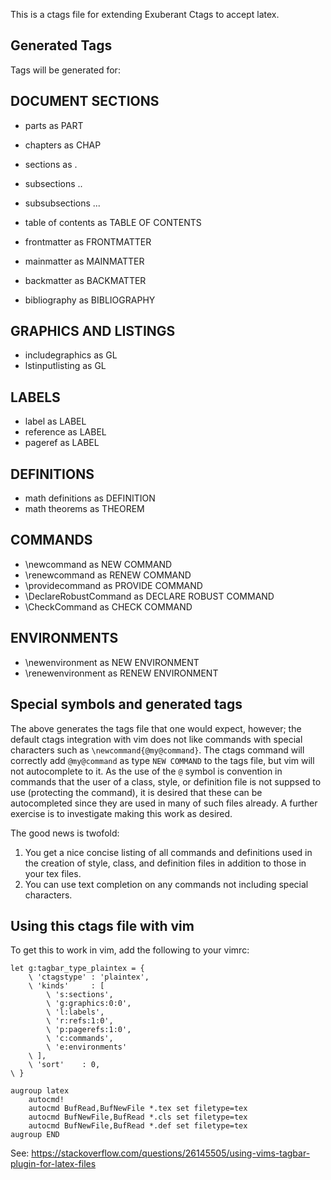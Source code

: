 This is a ctags file for extending Exuberant Ctags to accept latex.

## Generated Tags
Tags will be generated for:

DOCUMENT SECTIONS
----------------
* parts as PART <entry>
* chapters as CHAP <entry>
* sections as . <entry>
* subsections .. <entry>
* subsubsections ... <entry>

* table of contents as TABLE OF CONTENTS
* frontmatter as FRONTMATTER
* mainmatter as MAINMATTER
* backmatter as BACKMATTER
* bibliography as BIBLIOGRAPHY

GRAPHICS AND LISTINGS
----------------
* includegraphics as GL <entry>
* lstinputlisting as GL <entry>

LABELS
----------------
* label as LABEL <entry>
* reference as LABEL <entry>
* pageref as LABEL <entry>

DEFINITIONS
----------------
* math definitions as DEFINITION <entry>
* math theorems as THEOREM <entry>

COMMANDS
----------------
* \newcommand as NEW COMMAND <entry>
* \renewcommand as RENEW COMMAND <entry>
* \providecommand as PROVIDE COMMAND <entry>
* \DeclareRobustCommand as DECLARE ROBUST COMMAND <entry>
* \CheckCommand as CHECK COMMAND <entry>

ENVIRONMENTS
----------------
* \newenvironment as NEW ENVIRONMENT <entry>
* \renewenvironment as RENEW ENVIRONMENT <entry>
 
## Special symbols and generated tags
The above generates the tags file that one would expect, however; the default ctags integration with vim does not like commands with special characters such as `\newcommand{@my@command}`. The ctags command will correctly add `@my@command` as type `NEW COMMAND` to the tags file, but vim will not autocomplete to it. As the use of the `@` symbol is convention in commands that the user of a class, style, or definition file is not suppsed to use (protecting the command), it is desired that these can be autocompleted since they are used in many of such files already. A further exercise is to investigate making this work as desired. 

The good news is twofold: 

1. You get a nice concise listing of all commands and definitions used in the creation of style, class, and definition files in addition to those in your tex files.
2. You can use text completion on any commands not including special characters.

## Using this ctags file with vim
To get this to work in vim, add the following to your vimrc:

```vim
let g:tagbar_type_plaintex = {
    \ 'ctagstype' : 'plaintex',
    \ 'kinds'     : [
        \ 's:sections',
        \ 'g:graphics:0:0',
        \ 'l:labels',
        \ 'r:refs:1:0',
        \ 'p:pagerefs:1:0',
        \ 'c:commands',
        \ 'e:environments'
    \ ],
    \ 'sort'    : 0,
\ }

augroup latex
    autocmd!
    autocmd BufRead,BufNewFile *.tex set filetype=tex
    autocmd BufNewFile,BufRead *.cls set filetype=tex
    autocmd BufNewFile,BufRead *.def set filetype=tex
augroup END

```

See: <https://stackoverflow.com/questions/26145505/using-vims-tagbar-plugin-for-latex-files>
